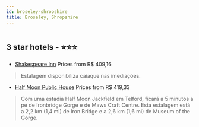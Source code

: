 ```yaml
---
id: broseley-shropshire
title: Broseley, Shropshire
---
```


<center><img src="https://i.travelapi.com/hotels/5000000/4280000/4275300/4275249/9badc619_z.jpg" alt="" /></center>


##  3 star hotels - ⭐️⭐️⭐️

-    [Shakespeare Inn](https://us.hurb.com/hotelsoseley/shakespeare-inn-HT-36WZ?cmp=18055) Prices from R$ 409,16
   > Estalagem disponibiliza caiaque nas imediações.
-    [Half Moon Public House](https://us.hurb.com/hotelsoseley/half-moon-public-house-HT-9WOL?cmp=18055) Prices from R$ 419,33
   > Com uma estadia Half Moon Jackfield em Telford, ficará a 5 minutos a pé de Ironbridge Gorge e de Maws Craft Centre. Esta estalagem está a 2,2 km (1,4 mi) de Iron Bridge e a 2,6 km (1,6 mi) de Museum of the Gorge.
